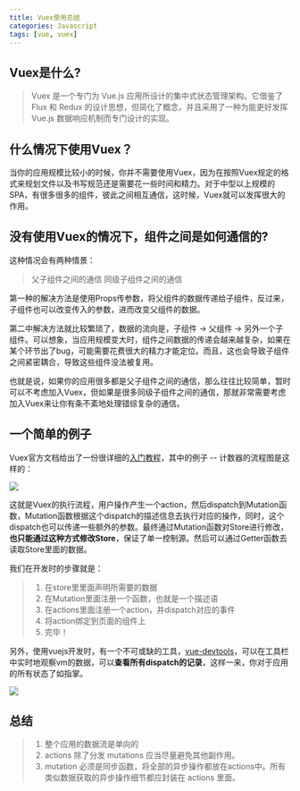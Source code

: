 ```yaml
---
title: Vuex使用总结
categories: Javascript
tags: [vue, vuex]
---
```


## Vuex是什么?
> Vuex 是一个专门为 Vue.js 应用所设计的集中式状态管理架构。它借鉴了 Flux 和 Redux 的设计思想，但简化了概念，并且采用了一种为能更好发挥 Vue.js 数据响应机制而专门设计的实现。

## 什么情况下使用Vuex？
当你的应用规模比较小的时候，你并不需要使用Vuex，因为在按照Vuex规定的格式来规划文件以及书写规范还是需要花一些时间和精力。对于中型以上规模的SPA，有很多很多的组件，彼此之间相互通信，这时候，Vuex就可以发挥很大的作用。

## 没有使用Vuex的情况下，组件之间是如何通信的?
这种情况会有两种情景：

> 父子组件之间的通信
> 同级子组件之间的通信

第一种的解决方法是使用Props传参数，将父组件的数据传递给子组件，反过来，子组件也可以改变传入的参数，进而改变父组件的数据。

第二中解决方法就比较繁琐了，数据的流向是，子组件 -> 父组件 -> 另外一个子组件。可以想象，当应用规模变大时，组件之间数据的传递会越来越复杂，如果在某个环节出了bug，可能需要花费很大的精力才能定位。而且，这也会导致子组件之间紧密耦合，导致这些组件没法被复用。

也就是说，如果你的应用很多都是父子组件之间的通信，那么往往比较简单，暂时可以不考虑加入Vuex，但如果是很多同级子组件之间的通信，那就非常需要考虑加入Vuex来让你有条不紊地处理错综复杂的通信。

## 一个简单的例子
Vuex官方文档给出了一份很详细的[入门教程](http://vuex.vuejs.org/zh-cn/tutorial.html)，其中的例子 -- 计数器的流程图是这样的：

![](http://file.do.yy.com/group3/M04/CD/93/tz0GSFeOMj2AC5iPAACKAQnp38Q432.png)

这就是Vuex的执行流程，用户操作产生一个action，然后dispatch到Mutation函数，Mutation函数根据这个dispatch的描述信息去执行对应的操作，同时，这个dispatch也可以传递一些额外的参数。最终通过Mutation函数对Store进行修改，**也只能通过这种方式修改Store**，保证了单一控制源。然后可以通过Getter函数去读取Store里面的数据。

我们在开发时的步骤就是：
> 1. 在store里里面声明所需要的数据
> 2. 在Mutation里面注册一个函数，也就是一个描述语
> 3. 在actions里面注册一个action，并dispatch对应的事件
> 4. 将action绑定到页面的组件上
> 5. 完毕！

另外，使用vuejs开发时，有一个不可或缺的工具，[vue-devtools](https://github.com/vuejs/vue-devtools)，可以在工具栏中实时地观察vm的数据，可以**查看所有dispatch的记录**，这样一来，你对于应用的所有状态了如指掌。

![](http://file.do.yy.com/group3/M00/CD/93/tz0GSFeOMj2AeoyQAACDwiTCd8c311.png)

## 总结
> 1. 整个应用的数据流是单向的
> 2. actions 除了分发 mutations 应当尽量避免其他副作用。
> 3. mutation 必须是同步函数，将全部的异步操作都放在actions中。所有类似数据获取的异步操作细节都应封装在 actions 里面。
